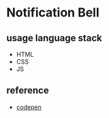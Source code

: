 # Notification Bell
## usage language stack
 * HTML
 * CSS
 * JS
## reference
 * [codepen](https://codepen.io/borntofrappe/pen/LKaqOM)
